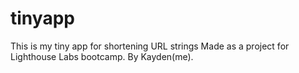 # tinyapp
This is my tiny app for shortening URL strings
Made as a project for Lighthouse Labs bootcamp.
By Kayden(me).
